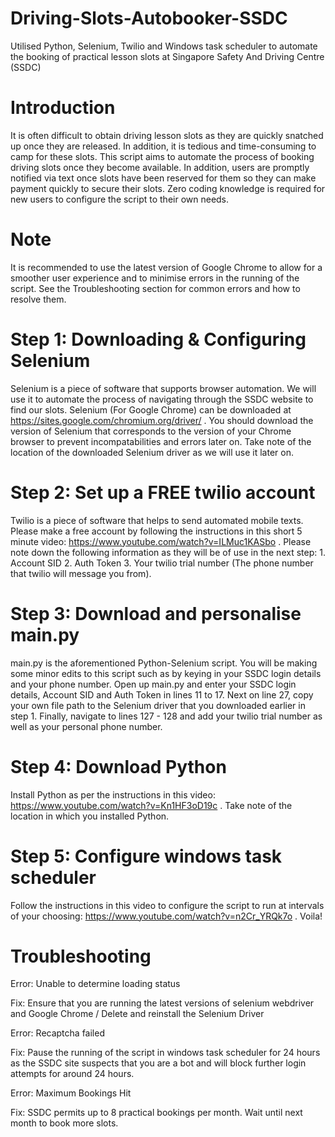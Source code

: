 # Driving-Slots-Autobooker-SSDC
Utilised Python, Selenium, Twilio and Windows task scheduler to automate the booking of practical lesson slots at Singapore Safety And Driving Centre (SSDC)

# Introduction
It is often difficult to obtain driving lesson slots as they are quickly snatched up once they are released. In addition, it is tedious and time-consuming to camp for these slots. This script aims to automate the process of booking driving slots once they become available. In addition, users are promptly notified via text once slots have been reserved for them so they can make payment quickly to secure their slots. Zero coding knowledge is required for new users to configure the script to their own needs. 

# Note
It is recommended to use the latest version of Google Chrome to allow for a smoother user experience and to minimise errors in the running of the script. See the Troubleshooting section for common errors and how to resolve them.

# Step 1: Downloading & Configuring Selenium
Selenium is a piece of software that supports browser automation. We will use it to automate the process of navigating through the SSDC website to find our slots. Selenium (For Google Chrome) can be downloaded at https://sites.google.com/chromium.org/driver/ . You should download the version of Selenium that corresponds to the version of your Chrome browser to prevent incompatabilities and errors later on. Take note of the location of the downloaded Selenium driver as we will use it later on.

# Step 2: Set up a FREE twilio account
Twilio is a piece of software that helps to send automated mobile texts. Please make a free account by following the instructions in this short 5 minute video: https://www.youtube.com/watch?v=ILMuc1KASbo . Please note down the following information as they will be of use in the next step: 1. Account SID 2. Auth Token 3. Your twilio trial number (The phone number that twilio will message you from). 

# Step 3: Download and personalise main.py
main.py is the aforementioned Python-Selenium script. You will be making some minor edits to this script such as by keying in your SSDC login details and your phone number. Open up main.py and enter your SSDC login details, Account SID and Auth Token in lines 11 to 17. Next on line 27, copy your own file path to the Selenium driver that you downloaded earlier in step 1. Finally, navigate to lines 127 - 128 and add your twilio trial number as well as your personal phone number. 

# Step 4: Download Python 
Install Python as per the instructions in this video: https://www.youtube.com/watch?v=Kn1HF3oD19c . Take note of the location in which you installed Python. 

# Step 5: Configure windows task scheduler
Follow the instructions in this video to configure the script to run at intervals of your choosing: https://www.youtube.com/watch?v=n2Cr_YRQk7o . Voila!

# Troubleshooting
Error: Unable to determine loading status

Fix: Ensure that you are running the latest versions of selenium webdriver and Google Chrome / Delete and reinstall the Selenium Driver

Error: Recaptcha failed

Fix: Pause the running of the script in windows task scheduler for 24 hours as the SSDC site suspects that you are a bot and will block further login attempts for around 24 hours.

Error: Maximum Bookings Hit

Fix: SSDC permits up to 8 practical bookings per month. Wait until next month to book more slots.
